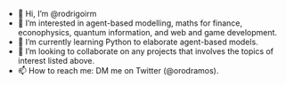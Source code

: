 - 👋 Hi, I’m @rodrigoirm
- 👀 I’m interested in agent-based modelling, maths for finance, econophysics, quantum information, and web and game development.
- 🌱 I’m currently learning Python to elaborate agent-based models.
- 💞️ I’m looking to collaborate on any projects that involves the topics of interest listed above.
- 📫 How to reach me: DM me on Twitter (@orodramos).

<!---
rodrigoirm/rodrigoirm is a ✨ special ✨ repository because its `README.md` (this file) appears on your GitHub profile.
You can click the Preview link to take a look at your changes.
--->
